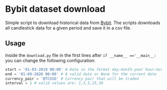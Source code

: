 # Bybit dataset download
Simple script to download historical data from [Bybit](https://www.bybit.com/). The scripts downloads all candlestick data for a given period and save it in a csv file.

## Usage
Inside the `download.py` file in the first lines after `if __name__ =='__main__:`
you can change the following configuration:

```python
start = '01-03-2019 00:00' # Date in the format day-month-year hour:minute
end = '01-09-2020 00:00' # A valid date or None for the current date
currency_pair = 'BTCUSD' # Currency pair that will be traded
interval = 1 # valid values are: 1,3,5,15,30
```

